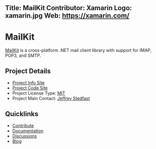 Title: MailKit
Contributor: Xamarin
Logo: xamarin.jpg
Web: https://xamarin.com/
---
# MailKit

[MailKit](https://github.com/jstedfast/MailKit) is a cross-platform .NET mail client library with support for IMAP, POP3, and SMTP.

## Project Details
* [Project Info Site](https://github.com/jstedfast/MailKit)
* [Project Code Site](https://github.com/jstedfast/MailKit)
* Project License Type: [MIT](https://github.com/jstedfast/MailKit/blob/master/License.md)
* Project Main Contact: [Jeffrey Stedfast](jeff@xamarin.com)

## Quicklinks

* [Contribute](https://github.com/jstedfast/MailKit#contributing) 
* [Documentation](http://www.mimekit.net/docs)
* [Discussions](https://github.com/jstedfast/MailKit/issues)
* [Blog](https://jeffreystedfast.blogspot.com/search/label/mailkit)

